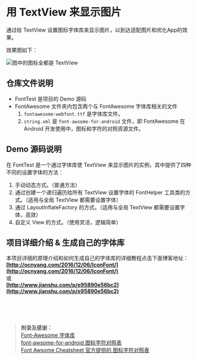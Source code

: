 # 用 TextView 来显示图片

通过给 TextView 设置图标字体库来显示图片，以到达适配图片和优化App的效果。  

效果图如下：  

![图中的图标全都是 TextView ](http://obbu6r1mi.bkt.clouddn.com/ocnyang/iconfont/iconfont_.png?imageView1/w/<540>/h/<960>)   

## 仓库文件说明  

* FontTest 是项目的 Demo 源码  
* FontAwesome 文件夹内包含两个与 FontAwesome 字体库相关的文件
	1. `fontawesome-webfont.ttf` 是字体库文件。  
	2. `string.xml` 是 `font-awsome-for-android` 文件，即 FontAwesome 在 Android 开发使用中，图标和字符的对照资源文件。  

## Demo 源码说明  

在 FontTest 是一个通过字体库使 TextView 来显示图片的实例，其中提供了四种不同的设置字体的方法：  

1. 手动动态方式。（普通方法）  
2. 通过创建一个递归遍历给所有 TextView 设置字体的 FontHelper 工具类的方式。（适用与全局 TextView 都需要设置字体）  
3. 通过 LayoutInflateFactory 的方式。（适用与全局 TextView 都需要设置字体，高效）  
4. 自定义 View 的方式。（使用灵活，逻辑简单）  

## 项目详细介绍 & 生成自己的字体库  

本项目详细的原理介绍和如何生成自己的字体库的详细教程点击下面博客地址：  
**[http://ocnyang.com/2016/12/06/IconFont/](http://ocnyang.com/2016/12/06/IconFont/)**  
或  
**[http://www.jianshu.com/p/e95890e56bc2](http://www.jianshu.com/p/e95890e56bc2)**  

<br>
<br>
<br>

> **附录及感谢：**  
> [Font-Awesome 字体库](https://github.com/FortAwesome/Font-Awesome/)  
> [font-awsome-for-android 图标字符对照表](https://github.com/aasdkl/font-awsome-for-android)  
> [Font Awsome Cheatsheet 官方提供的 图标字符对照表](http://fontawesome.io/cheatsheet/)  
